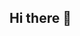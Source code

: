 ## Hi there 👋

<!--
You know those indie filmmakers who make those artsy short films before diving into the big budget explosions? That's basically us right now - minus the explosions. We have worked on a few projects together, each building on the last. This is our space to share that journey.
-->

